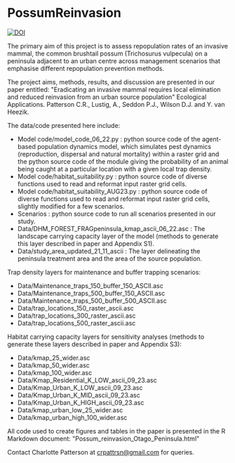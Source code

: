 # PossumReinvasion

<a href="https://zenodo.org/badge/latestdoi/617738118"><img src="https://zenodo.org/badge/617738118.svg" alt="DOI"></a>

The primary aim of this project is to assess repopulation rates of an invasive mammal, the common brushtail possum (Trichosurus vulpecula) on a peninsula adjacent to an urban centre across management scenarios that emphasise different repopulation prevention methods. 

The project aims, methods, results, and discussion are presented in our paper entitled: "Eradicating an invasive mammal requires local elimination and reduced reinvasion from an urban source population" Ecological Applications. Patterson C.R., Lustig, A., Seddon P.J., Wilson D.J. and Y. van Heezik.

The data/code presented here include:
- Model code/model_code_06_22.py : python source code of the agent-based population dynamics model, which simulates pest dynamics (reproduction, dispersal and natural mortality) within a raster grid and the python source code of the module giving the probability of an animal being caught at a particular location with a given local trap density.
- Model code/habitat_suitability.py : python source code of diverse functions used to read and reformat input raster grid cells.
- Model code/habitat_suitability_AUG23.py : python source code of diverse functions used to read and reformat input raster grid cells, slightly modified for a few scenarios. 
- Scenarios : python source code to run all scenarios presented in our study.
- Data/DHM_FOREST_FRAGpeninsula_kmap_ascii_06_22.asc : The landscape carrying capacity layer of the model (methods to generate this layer described in paper and Appendix S1).
- Data/study_area_updated_21_11_ascii : The layer delineating the peninsula treatment area and the area of the source population.

Trap density layers for maintenance and buffer trapping scenarios:
- Data/Maintenance_traps_150_buffer_150_ASCII.asc
- Data/Maintenance_traps_500_buffer_150_ASCII.asc
- Data/Maintenance_traps_500_buffer_500_ASCII.asc
- Data/trap_locations_150_raster_ascii.asc
- Data/trap_locations_300_raster_ascii.asc
- Data/trap_locations_500_raster_ascii.asc

Habitat carrying capacity layers for sensitivity analyses (methods to generate these layers described in paper and Appendix S3):
- Data/kmap_25_wider.asc
- Data/kmap_50_wider.asc
- Data/kmap_100_wider.asc
- Data/Kmap_Residential_K_LOW_ascii_09_23.asc
- Data/Kmap_Urban_K_LOW_ascii_09_23.asc
- Data/Kmap_Urban_K_MID_ascii_09_23.asc
- Data/Kmap_Urban_K_HIGH_ascii_09_23.asc
- Data/kmap_urban_low_25_wider.asc
- Data/kmap_urban_high_100_wider.asc

All code used to create figures and tables in the paper is presented in the R Markdown document: 
"Possum_reinvasion_Otago_Peninsula.html"

Contact Charlotte Patterson at crpattrsn@gmail.com for queries.
